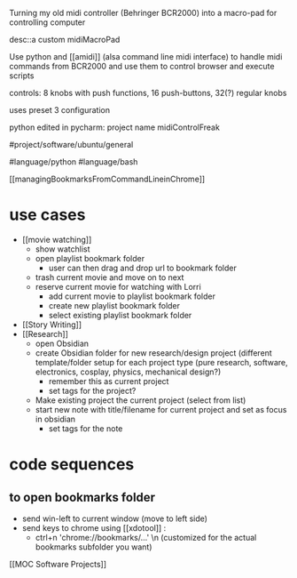 Turning my old midi controller (Behringer BCR2000) into a macro-pad for controlling computer

desc::a custom midiMacroPad

Use python and [[amidi]] (alsa command line midi interface) to handle midi commands from BCR2000 and use them to control browser and execute scripts

controls: 8 knobs with push functions, 16 push-buttons, 32(?) regular knobs

uses preset 3 configuration

python edited in pycharm: project name midiControlFreak

#project/software/ubuntu/general

#language/python 
#language/bash

[[managingBookmarksFromCommandLineinChrome]]


# use cases
* [[movie watching]]
	* show watchlist
	* open playlist bookmark folder
		* user can then drag and drop url to bookmark folder
	* trash current movie and move on to next
	* reserve current movie for watching with Lorri
		* add current movie to playlist bookmark folder
		* create new playlist bookmark folder
		* select existing playlist bookmark folder
* [[Story Writing]]
* [[Research]]
	* open Obsidian
	* create Obsidian folder for new research/design project (different template/folder setup for each project type (pure research, software, electronics, cosplay,  physics, mechanical design?)
		* remember this as current project
		* set tags for the project?
	* Make existing project the current project (select from list)
	* start new note with title/filename for current project and set as focus in obsidian
		* set tags for the note

# code sequences


## to open bookmarks folder
* send win-left to current window (move to left side)
* send keys to chrome using [[xdotool]] :
	* ctrl+n 'chrome://bookmarks/...' \n  (customized for the actual bookmarks subfolder you want)

[[MOC Software Projects]]
